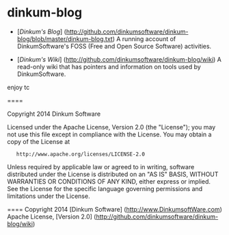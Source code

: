 dinkum-blog
====

-  [*Dinkum's Blog*]
(http://github.com/dinkumsoftware/dinkum-blog/blob/master/dinkum-blog.txt)
A running account of DinkumSoftware's FOSS (Free and Open Source Software)
activities.

-  [*Dinkum's Wiki*]
(http://github.com/dinkumsoftware/dinkum-blog/wiki)
A read-only wiki that has pointers and information on tools used by
DinkumSoftware.

enjoy
tc

====

Copyright 2014 Dinkum Software

   Licensed under the Apache License, Version 2.0 (the "License");
   you may not use this file except in compliance with the License.
   You may obtain a copy of the License at

       http://www.apache.org/licenses/LICENSE-2.0

   Unless required by applicable law or agreed to in writing, software
   distributed under the License is distributed on an "AS IS" BASIS,
   WITHOUT WARRANTIES OR CONDITIONS OF ANY KIND, either express or implied.
   See the License for the specific language governing permissions and
   limitations under the License.

====
Copyright 2014 [Dinkum Software] (http://www.DinkumsoftWare.com)
Apache License, [Version 2.0] (http://github.com/dinkumsoftware/dinkum-blog/wiki)
